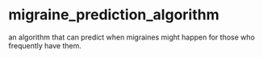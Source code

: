 # migraine_prediction_algorithm
an algorithm that can predict when migraines might happen for those who frequently have them.
